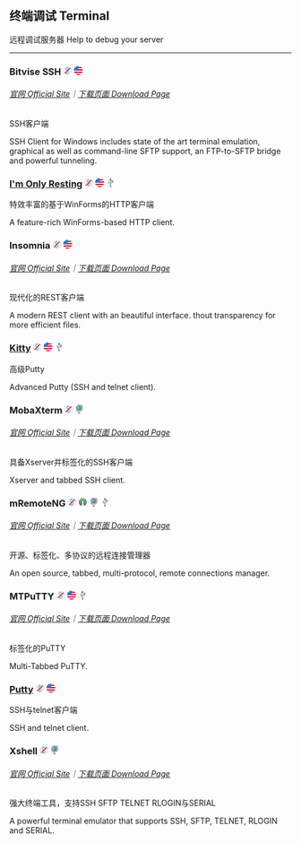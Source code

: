 ## 终端调试   Terminal

远程调试服务器   Help to debug your server

---

### Bitvise SSH ![](/assets/图片2.png) ![](/assets/united-states.png)

###### [官网 Official Site](https://www.bitvise.com/index)｜[下载页面 Download Page](https://www.bitvise.com/download-area)

SSH客户端

SSH Client for Windows includes state of the art terminal emulation, graphical as well as command-line SFTP support, an FTP-to-SFTP bridge and powerful tunneling.

### [I'm Only Resting](http://www.swensensoftware.com/im-only-resting) ![](/assets/图片2.png) ![](/assets/united-states.png) ![](/assets/usb.png)

特效丰富的基于WinForms的HTTP客户端

A feature-rich WinForms-based HTTP client.

### Insomnia ![](/assets/图片2.png) ![](/assets/united-states.png)

###### [官网 Official Site](https://insomnia.rest/)｜[下载页面 Download Page](https://insomnia.rest/download/#windows)

现代化的REST客户端

A modern REST client with an beautiful interface. thout transparency for more efficient files.

### [Kitty](http://www.9bis.net/kitty/) ![](/assets/图片2.png) ![](/assets/united-states.png) ![](/assets/usb.png)

高级Putty

Advanced Putty \(SSH and telnet client\).

### MobaXterm ![](/assets/图片2.png) ![](/assets/earth-globe.png)

###### [官网 Official Site](http://mobaxterm.mobatek.net/)｜[下载页面 Download Page](http://mobaxterm.mobatek.net/download-home-edition.html)

具备Xserver并标签化的SSH客户端

Xserver and tabbed SSH client.

### mRemoteNG ![](/assets/图片2.png) ![](/assets/open-source-icon.png) ![](/assets/earth-globe.png) ![](/assets/usb.png)

###### [官网 Official Site](https://mremoteng.org/)｜[下载页面 Download Page](https://mremoteng.org/download)

开源、标签化、多协议的远程连接管理器

An open source, tabbed, multi-protocol, remote connections manager.

### MTPuTTY ![](/assets/图片2.png) ![](/assets/united-states.png) ![](/assets/usb.png)

###### [官网 Official Site](http://ttyplus.com/multi-tabbed-putty/)｜[下载页面 Download Page](http://ttyplus.com/downloads.html)

标签化的PuTTY

Multi-Tabbed PuTTY.

### [Putty](http://www.chiark.greenend.org.uk/~sgtatham/putty/download.html) ![](/assets/图片2.png) ![](/assets/united-states.png)

SSH与telnet客户端

SSH and telnet client.

### Xshell ![](/assets/图片2.png) ![](/assets/earth-globe.png)

###### [官网 Official Site](http://www.netsarang.com/products/xsh_overview.html)｜[下载页面 Download Page](http://www.netsarang.com/download/down_xsh5.html)

强大终端工具，支持SSH SFTP TELNET RLOGIN与SERIAL

A powerful terminal emulator that supports SSH, SFTP, TELNET, RLOGIN and SERIAL.

